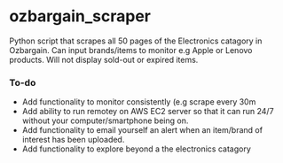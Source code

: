 # ozbargain_scraper
Python script that scrapes all 50 pages of the Electronics catagory in Ozbargain. Can input brands/items to monitor e.g Apple or Lenovo products. Will not display sold-out or expired items. 

### To-do
- Add functionality to monitor consistently (e.g scrape every 30m
- Add ability to run remotey on AWS EC2 server so that it can run 24/7 without your computer/smartphone being on. 
- Add functionality to email yourself an alert when an item/brand of interest has been uploaded. 
- Add functionality to explore beyond a the electronics catagory
